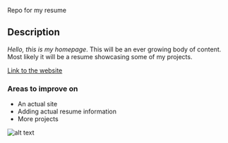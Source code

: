 Repo for my resume

## Description
*Hello, this is my homepage*. This will be an ever growing body of content. Most likely it will be a resume showcasing some of my projects.

[Link to the website](https://eisenhoweryu.github.io/)

### Areas to improve on
- An actual site
- Adding actual resume information
- More projects

![alt text](https://culverduck.com/wp-content/uploads/2020/11/duck-animate-1-500x500.png)